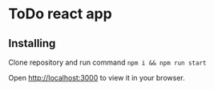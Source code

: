 # ToDo react app

## Installing

Clone repository and run command `npm i && npm run start`

Open [http://localhost:3000](http://localhost:3000) to view it in your browser.